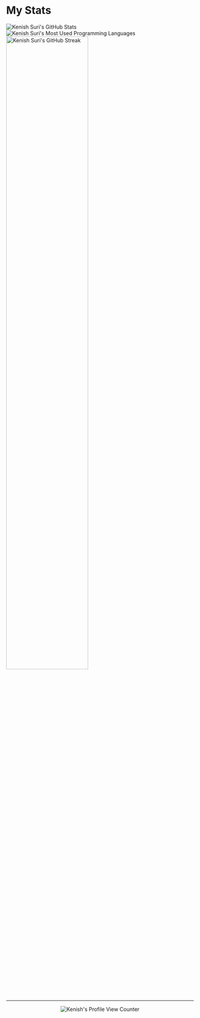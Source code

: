 # My Stats

<p float="left">
  <img src="https://github-readme-stats.vercel.app/api/?username=kenzo44&hide_rank=true&hide_border=true&count_private=true&theme=tokyonight&show_icons=true" alt="Kenish Suri's GitHub Stats">
  <img src="https://github-readme-stats.vercel.app/api/top-langs/?username=kenzo44&layout=compact&langs_count=8&hide_border=true&langs_count=5&theme=tokyonight" alt="Kenish Suri's Most Used Programming Languages">
  <img src="http://github-readme-streak-stats.herokuapp.com?user=kenzo44&theme=tokyonight&hide_border=true&date_format=M%20j%5B%2C%20Y%5D" alt="Kenish Suri's GitHub Streak" width="66%">
</p>
<hr>

<p align="center">
<img src="https://komarev.com/ghpvc/?username=kenzo44&color=blue" alt="Kenish's Profile View Counter">
</p>
